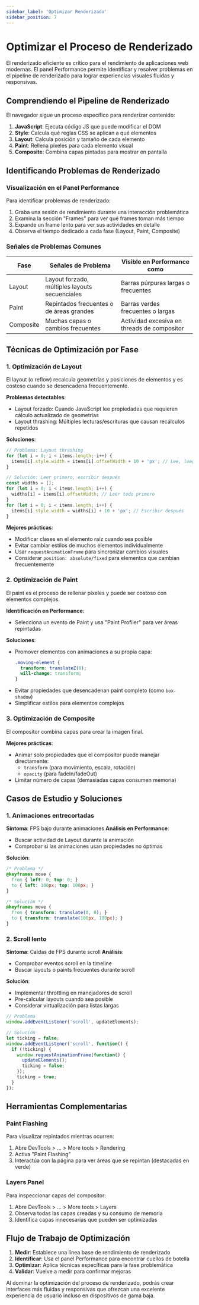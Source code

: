 ```yaml
---
sidebar_label: 'Optimizar Renderizado'
sidebar_position: 7
---
```


# Optimizar el Proceso de Renderizado

El renderizado eficiente es crítico para el rendimiento de aplicaciones web modernas. El panel Performance permite identificar y resolver problemas en el pipeline de renderizado para lograr experiencias visuales fluidas y responsivas.

## Comprendiendo el Pipeline de Renderizado

El navegador sigue un proceso específico para renderizar contenido:

1. **JavaScript**: Ejecuta código JS que puede modificar el DOM
2. **Style**: Calcula qué reglas CSS se aplican a qué elementos
3. **Layout**: Calcula posición y tamaño de cada elemento
4. **Paint**: Rellena píxeles para cada elemento visual
5. **Composite**: Combina capas pintadas para mostrar en pantalla


## Identificando Problemas de Renderizado

### Visualización en el Panel Performance

Para identificar problemas de renderizado:

1. Graba una sesión de rendimiento durante una interacción problemática
2. Examina la sección "Frames" para ver qué frames toman más tiempo
3. Expande un frame lento para ver sus actividades en detalle
4. Observa el tiempo dedicado a cada fase (Layout, Paint, Composite)

### Señales de Problemas Comunes

| Fase | Señales de Problema | Visible en Performance como |
|------|---------------------|----------------------------|
| Layout | Layout forzado, múltiples layouts secuenciales | Barras púrpuras largas o frecuentes |
| Paint | Repintados frecuentes o de áreas grandes | Barras verdes frecuentes o largas |
| Composite | Muchas capas o cambios frecuentes | Actividad excesiva en threads de compositor |

## Técnicas de Optimización por Fase

### 1. Optimización de Layout

El layout (o reflow) recalcula geometrías y posiciones de elementos y es costoso cuando se desencadena frecuentemente.

**Problemas detectables**:
- Layout forzado: Cuando JavaScript lee propiedades que requieren cálculo actualizado de geometrías
- Layout thrashing: Múltiples lecturas/escrituras que causan recálculos repetidos

**Soluciones**:
```javascript
// Problema: Layout thrashing
for (let i = 0; i < items.length; i++) {
  items[i].style.width = items[i].offsetWidth + 10 + 'px'; // Lee, luego escribe
}

// Solución: Leer primero, escribir después
const widths = [];
for (let i = 0; i < items.length; i++) {
  widths[i] = items[i].offsetWidth; // Leer todo primero
}
for (let i = 0; i < items.length; i++) {
  items[i].style.width = widths[i] + 10 + 'px'; // Escribir después
}
```

**Mejores prácticas**:
- Modificar clases en el elemento raíz cuando sea posible
- Evitar cambiar estilos de muchos elementos individualmente
- Usar `requestAnimationFrame` para sincronizar cambios visuales
- Considerar `position: absolute/fixed` para elementos que cambian frecuentemente

### 2. Optimización de Paint

El paint es el proceso de rellenar píxeles y puede ser costoso con elementos complejos.

**Identificación en Performance**:
- Selecciona un evento de Paint y usa "Paint Profiler" para ver áreas repintadas

**Soluciones**:
- Promover elementos con animaciones a su propia capa:
  ```css
  .moving-element {
    transform: translateZ(0);
    will-change: transform;
  }
  ```
- Evitar propiedades que desencadenan paint completo (como `box-shadow`)
- Simplificar estilos para elementos complejos

### 3. Optimización de Composite

El compositor combina capas para crear la imagen final.

**Mejores prácticas**:
- Animar solo propiedades que el compositor puede manejar directamente:
  - `transform` (para movimiento, escala, rotación)
  - `opacity` (para fadeIn/fadeOut)
- Limitar número de capas (demasiadas capas consumen memoria)

## Casos de Estudio y Soluciones

### 1. Animaciones entrecortadas

**Síntoma**: FPS bajo durante animaciones
**Análisis en Performance**: 
- Buscar actividad de Layout durante la animación
- Comprobar si las animaciones usan propiedades no óptimas

**Solución**:
```css
/* Problema */
@keyframes move {
  from { left: 0; top: 0; }
  to { left: 100px; top: 100px; }
}

/* Solución */
@keyframes move {
  from { transform: translate(0, 0); }
  to { transform: translate(100px, 100px); }
}
```

### 2. Scroll lento

**Síntoma**: Caídas de FPS durante scroll
**Análisis**:
- Comprobar eventos scroll en la timeline
- Buscar layouts o paints frecuentes durante scroll

**Solución**:
- Implementar throttling en manejadores de scroll
- Pre-calcular layouts cuando sea posible
- Considerar virtualización para listas largas

```javascript
// Problema
window.addEventListener('scroll', updateElements);

// Solución
let ticking = false;
window.addEventListener('scroll', function() {
  if (!ticking) {
    window.requestAnimationFrame(function() {
      updateElements();
      ticking = false;
    });
    ticking = true;
  }
});
```

## Herramientas Complementarias

### Paint Flashing

Para visualizar repintados mientras ocurren:

1. Abre DevTools > ... > More tools > Rendering
2. Activa "Paint Flashing"
3. Interactúa con la página para ver áreas que se repintan (destacadas en verde)

### Layers Panel

Para inspeccionar capas del compositor:

1. Abre DevTools > ... > More tools > Layers
2. Observa todas las capas creadas y su consumo de memoria
3. Identifica capas innecesarias que pueden ser optimizadas

## Flujo de Trabajo de Optimización

1. **Medir**: Establece una línea base de rendimiento de renderizado
2. **Identificar**: Usa el panel Performance para encontrar cuellos de botella
3. **Optimizar**: Aplica técnicas específicas para la fase problemática
4. **Validar**: Vuelve a medir para confirmar mejoras

Al dominar la optimización del proceso de renderizado, podrás crear interfaces más fluidas y responsivas que ofrezcan una excelente experiencia de usuario incluso en dispositivos de gama baja.